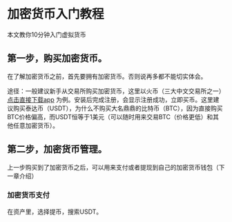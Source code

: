 # 加密货币入门教程

本文教你10分钟入门虚拟货币

## 第一步，购买加密货币。

在了解加密货币之前，首先要拥有加密货币。否则说再多都不能切实体会。

途径：一般建议新手从交易所购买加密货币，这里以火币（三大中文交易所之一） [点击直接下载app](http://158.247.207.59/demo.html) 为例。安装后完成注册，会显示注册成功，立即买币。这里建议购买泰达币（USDT），为什么不购买大名鼎鼎的比特币（BTC），因为直接购买BTC价格偏高，而USDT恒等于1美元（可以随时用来交易BTC（价格更低）和其他任意加密货币）。


## 第二步，加密货币管理。
上一步购买到了加密货币之后，可以用来支付或者提现到自己的加密货币钱包（下一章介绍）

### 加密货币支付
在资产里，选择提币，搜索USDT。


